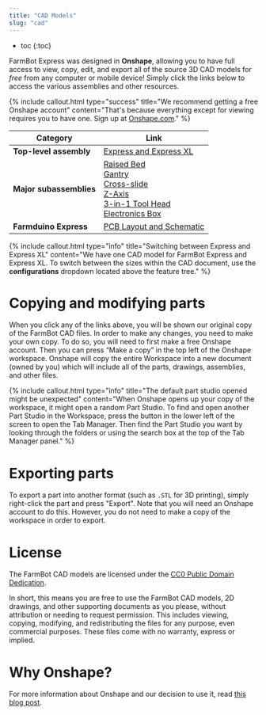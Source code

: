 ```yaml
---
title: "CAD Models"
slug: "cad"
---
```


* toc
{:toc}

FarmBot Express was designed in **Onshape**, allowing you to have full access to view, copy, edit, and export all of the source 3D CAD models for *free* from any computer or mobile device! Simply click the links below to access the various assemblies and other resources.

{%
include callout.html
type="success"
title="We recommend getting a free Onshape account"
content="That's because everything except for viewing requires you to have one. Sign up at [Onshape.com](http://onshape.com)."
%}



|Category                      |Link                          |
|------------------------------|------------------------------|
|**Top-level assembly**        |[Express and Express XL](https://cad.onshape.com/documents/898c9a4d2019c7af95fc3951/w/4680b0832dc310b8646029e2/e/679f2587d3639cd5fae1cd9d)
|**Major subassemblies**       |[Raised Bed](https://cad.onshape.com/documents/898c9a4d2019c7af95fc3951/w/4680b0832dc310b8646029e2/e/50fae6bc4345b365fff4b7a0)<br>[Gantry](https://cad.onshape.com/documents/898c9a4d2019c7af95fc3951/w/4680b0832dc310b8646029e2/e/3676c380c7969150ec1aee74)<br>[Cross-slide](https://cad.onshape.com/documents/898c9a4d2019c7af95fc3951/w/4680b0832dc310b8646029e2/e/dab2305ee5e3fd30dd85ef87)<br>[Z-Axis](https://cad.onshape.com/documents/898c9a4d2019c7af95fc3951/w/4680b0832dc310b8646029e2/e/84b98f508099676d06d7e7bd)<br>[3-in-1 Tool Head](https://cad.onshape.com/documents/898c9a4d2019c7af95fc3951/w/4680b0832dc310b8646029e2/e/d2b8795709de43ba58ea0efc)<br>[Electronics Box](https://cad.onshape.com/documents/898c9a4d2019c7af95fc3951/w/4680b0832dc310b8646029e2/e/c93282bcd6a611fe425719f6)
|**Farmduino Express**         |[PCB Layout and Schematic](https://drive.google.com/drive/folders/17aEUbVUxo379uS3NhHq-Okkus4Nw7wx2?usp=sharing)



{%
include callout.html
type="info"
title="Switching between Express and Express XL"
content="We have one CAD model for FarmBot Express and Express XL. To switch between the sizes within the CAD document, use the **configurations** dropdown located above the feature tree."
%}

# Copying and modifying parts
When you click any of the links above, you will be shown our original copy of the FarmBot CAD files. In order to make any changes, you need to make your own copy. To do so, you will need to first make a free Onshape account. Then you can press “Make a copy” in the top left of the Onshape workspace. Onshape will copy the entire Workspace into a new document (owned by you) which will include all of the parts, drawings, assemblies, and other files.

{%
include callout.html
type="info"
title="The default part studio opened might be unexpected"
content="When Onshape opens up your copy of the workspace, it might open a random Part Studio. To find and open another Part Studio in the Workspace, press the button in the lower left of the screen to open the Tab Manager. Then find the Part Studio you want by looking through the folders or using the search box at the top of the Tab Manager panel."
%}

# Exporting parts
To export a part into another format (such as `.STL` for 3D printing), simply right-click the part and press "Export". Note that you will need an Onshape account to do this. However, you do not need to make a copy of the workspace in order to export.

# License
The FarmBot CAD models are licensed under the [CC0 Public Domain Dedication](https://creativecommons.org/publicdomain/zero/1.0/).

In short, this means you are free to use the FarmBot CAD models, 2D drawings, and other supporting documents as you please, without attribution or needing to request permission. This includes viewing, copying, modifying, and redistributing the files for any purpose, even commercial purposes. These files come with no warranty, express or implied.

# Why Onshape?
For more information about Onshape and our decision to use it, read [this blog post](https://farm.bot/blogs/news/farmbot-meet-onshape).


